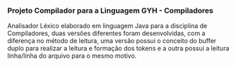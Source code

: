 <h3><b>Projeto Compilador para a Linguagem GYH - Compiladores</b></h1>
Analisador Léxico elaborado em linguagem Java para a disciplina de Compiladores, duas versões
diferentes foram desenvolvidas, com a diferença no método de leitura, uma versão possui o conceito
do buffer duplo para realizar a leitura e formação dos tokens e a outra possui a leitura linha/linha
do arquivo para o mesmo motivo.


